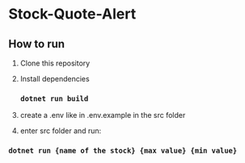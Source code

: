 # Stock-Quote-Alert

## How to run

1. Clone this repository
2. Install dependencies

   ### `dotnet run build`

3. create a .env like in .env.example in the src folder

4. enter src folder and run:
  ### `dotnet run {name of the stock} {max value} {min value}`


  

